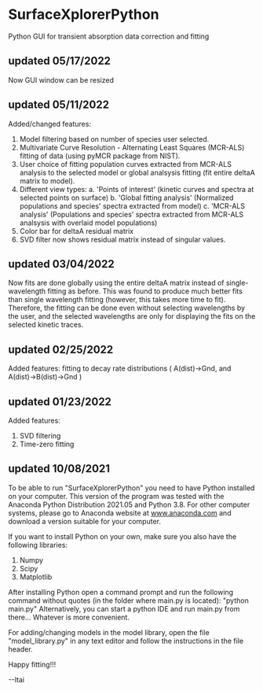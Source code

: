 # SurfaceXplorerPython
Python GUI for transient absorption data correction and fitting

## updated 05/17/2022

Now GUI window can be resized

## updated 05/11/2022

Added/changed features:
1. Model filtering based on number of species user selected.
2. Multivariate Curve Resolution - Alternating Least Squares (MCR-ALS) fitting of data (using pyMCR package from NIST).
3. User choice of fitting population curves extracted from MCR-ALS analysis to the selected model or global analsysis fitting (fit entire deltaA matrix to model).
4. Different view types: 
  a. 'Points of interest' (kinetic curves and spectra at selected points on surface)
  b. 'Global fitting analysis' (Normalized populations and species' spectra extracted from model)
  c. 'MCR-ALS analysis' (Populations and species' spectra extracted from MCR-ALS analsysis with overlaid model populations)
5. Color bar for deltaA residual matrix
6. SVD filter now shows residual matrix instead of singular values.

## updated 03/04/2022

Now fits are done globally using the entire deltaA matrix instead of single-wavelength fitting as before.
This was found to produce much better fits than single wavelength fitting (however, this takes more time to fit).
Therefore, the fitting can be done even without selecting wavelengths by the user, and the selected wavelengths are
only for displaying the fits on the selected kinetic traces.

## updated 02/25/2022

Added features:
fitting to decay rate distributions ( A(dist)->Gnd, and A(dist)->B(dist)->Gnd )

## updated 01/23/2022

Added features:
1. SVD filtering
2. Time-zero fitting

## updated 10/08/2021

To be able to run "SurfaceXplorerPython" you need to have Python installed on your computer.
This version of the program was tested with the Anaconda Python Distribution 2021.05 and Python 3.8.
For other computer systems, please go to Anaconda website at
www.anaconda.com and download a version suitable for your computer.

If you want to install Python on your own, make sure you also have the following libraries:
1. Numpy
2. Scipy
3. Matplotlib

After installing Python open a command prompt and run the following command without quotes (in the folder where main.py is located):
"python main.py"
Alternatively, you can start a python IDE and run main.py from there... Whatever is more convenient.

For adding/changing models in the model library, open the file "model_library.py" in any text
editor and follow the instructions in the file header.

Happy fitting!!!

--Itai
